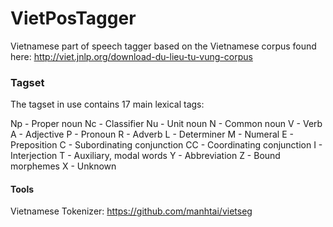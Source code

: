 # VietPosTagger
Vietnamese part of speech tagger based on the Vietnamese corpus found here:
http://viet.jnlp.org/download-du-lieu-tu-vung-corpus

### Tagset
The tagset in use contains 17 main lexical tags:

Np - Proper noun
Nc - Classifier
Nu - Unit noun
N - Common noun
V - Verb
A - Adjective
P - Pronoun
R - Adverb
L - Determiner
M - Numeral
E - Preposition
C - Subordinating conjunction
CC - Coordinating conjunction
I - Interjection
T - Auxiliary, modal words
Y - Abbreviation
Z - Bound morphemes
X - Unknown

#### Tools
Vietnamese Tokenizer:
https://github.com/manhtai/vietseg
